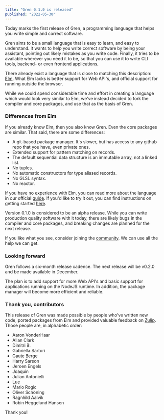 ```yaml
---
title: "Gren 0.1.0 is released"
published: "2022-05-30"
---
```


Today marks the first release of Gren, a programming language that helps you write simple and correct software.

Gren aims to be a small language that is easy to learn, and easy to understand. It wants to help you write correct software by being your assistant, pointing out likely mistakes as you write code. Finally, it tries to be available wherever you need it to be, so that you can use it to write CLI tools, backend- or even frontend applications.

There already exist a language that is close to matching this description: [Elm](https://elm-lang.org). What Elm lacks is better support for Web API's, and official support for running outside the browser.

While we could spend considerable time and effort in creating a language which would look very similar to Elm, we've instead decided to fork the compiler and core packages, and use that as the basis of Gren.

### Differences from Elm

If you already know Elm, then you also know Gren. Even the core packages are similar. That said, there are some differences:

* A git-based package manager. It's slower, but has access to any github repo that you have, even private ones.
* Extended support for pattern matching on records.
* The default sequential data structure is an immutable array, not a linked list.
* No tuples.
* No automatic constructors for type aliased records.
* No GLSL syntax.
* No reactor.

If you have no experience with Elm, you can read more about the language in our official [guide](/learn). If you'd like to try it out, you can find instructions on getting started [here](/install).

Version 0.1.0 is considered to be an alpha release. While you can write production quality software with it today, there are likely bugs in the compiler and core packages, and breaking changes are planned for the next release.

If you like what you see, consider joining the [community](/community). We can use all the help we can get.

### Looking forward

Gren follows a six-month release cadence. The next release will be v0.2.0 and be made available in December.

The plan is to add support for more Web API's and basic support for applications running on the NodeJS runtime. In addition, the package manager will become more efficient and reliable.

### Thank you, contributors

This release of Gren was made possible by people who've written new code, ported packages from Elm and provided valuable feedback on [Zulip](https://gren.zulipchat.com). Those people are, in alphabetic order:

* Aaron VonderHaar
* Allan Clark
* Dimitri B.
* Gabriella Sartori
* Gaute Berge
* Harry Sarson
* Jeroen Engels
* Joaquin
* Julian Antonielli
* Lue
* Mario Rogic
* Oliver Schöning
* Ragnhild Aalvik
* Robin Heggelund Hansen

Thank you!
